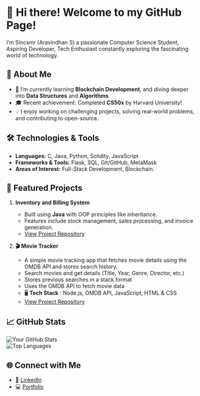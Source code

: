 # 👋 Hi there! Welcome to my GitHub Page!  

I’m Slncsmr (Aravindhan S) a passionate Computer Science Student, Aspiring Developer, Tech Enthusiast constantly exploring the fascinating world of technology.  

## 🚀 About Me  
- 🌱 I’m currently learning **Blockchain Development**, and diving deeper into **Data Structures** and **Algorithms**.  
- 🎓 Recent achievement: Completed **CS50x** by Harvard University!  
- 💡 I enjoy working on challenging projects, solving real-world problems, and contributing to open-source.  

## 🛠️ Technologies & Tools  
- **Languages:** C, Java, Python, Solidity, JavaScript  
- **Frameworks & Tools:** Flask, SQL, Git/GitHub, MetaMask  
- **Areas of Interest:** Full-Stack Development, Blockchain.

## 🌟 Featured Projects  
1. **Inventory and Billing System**  
   - Built using **Java** with OOP principles like inheritance.  
   - Features include stock management, sales processing, and invoice generation.  
   - [View Project Repository](https://github.com/Slncsmr/Customer-Billing-System)

2. **🎬 Movie Tracker**
   - A simple movie tracking app that fetches movie details using the OMDB API and stores search history.
   - Search movies and get details (Title, Year, Genre, Director, etc.)
   - Stores previous searches in a stack format
   - Uses the OMDB API to fetch movie data
   - 🖥️ **Tech Stack** : Node.js, OMDB API, JavaScript, HTML & CSS
   - [View Project Repository](https://github.com/Slncsmr/Movie-Tracker) 
<!--

2. **Custom Blockchain Coin**  
   - Minted on **Arbitrum Sepolia** using **Solidity** and integrated with **MetaMask**.  
   - A hands-on project to understand smart contracts and blockchain technology.  
   - [View Project Repository](#)

--> 

## 📈 GitHub Stats  
![Your GitHub Stats](https://github-readme-stats.vercel.app/api?username=Slncsmr&show_icons=true&theme=radical)  
![Top Languages](https://github-readme-stats.vercel.app/api/top-langs/?username=Slncsmr&layout=compact&theme=radical)  

## 🌐 Connect with Me  
- 🌟 [LinkedIn](https://www.linkedin.com/in/aravindhan-ks/)  
- 💻 [Portfolio](#)  
<!-- - ✉️ Reach me at: [YourEmail@example.com](mailto:YourEmail@example.com) -->
<!--to comment--> 
